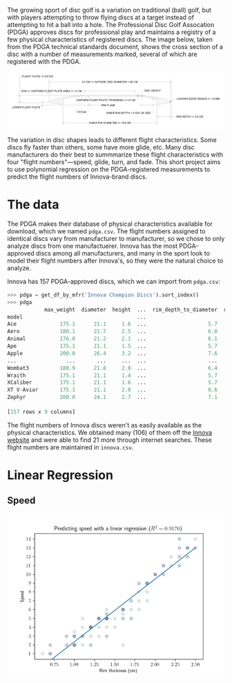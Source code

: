 The growing sport of disc golf is a variation on traditional (ball) golf, but with players attempting to throw flying discs at a target instead of attempting to hit a ball into a hole. The Professional Disc Golf Assocation (PDGA) approves discs for professional play and maintains a registry of a few physical characteristics of registered discs. The image below, taken from the PDGA technical standards document, shows the cross section of a disc with a number of measurements marked, several of which are registered with the PDGA.

![](measurements.png)

The variation in disc shapes leads to different flight characteristics. Some discs fly faster than others, some have more glide, etc. Many disc manufacturers do their best to summmarize these flight characteristics with four "flight numbers"—speed, glide, turn, and fade. This short project aims to use polynomial regression on the PDGA-registered measurements to predict the flight numbers of Innova-brand discs.

# The data

The PDGA makes their database of physical characteristics available for download, which we named `pdga.csv`. The flight numbers assigned to identical discs vary from manufacturer to manufacturer, so we chose to only analyze discs from one manufactuerer. Innova has the most PDGA-approved discs among all manufacturers, and many in the sport look to model their flight numbers after Innova's, so they were the natural choice to analyze. 

Innova has 157 PDGA-approved discs, which we can import from `pdga.csv`:
```python
>>> pdga = get_df_by_mfr('Innova Champion Discs').sort_index()
>>> pdga
            max_weight  diameter  height  ...  rim_depth_to_diameter  rim_config  flexibility
model                                     ...                                                
Ace              175.1      21.1     1.6  ...                    5.7       27.75        10.09
Aero             180.1      21.7     2.5  ...                    6.0       43.75         8.16
Animal           176.0      21.2     2.1  ...                    6.1       64.00         9.66
Ape              175.1      21.1     1.5  ...                    5.7       27.75        12.13
Apple            200.0      26.4     3.2  ...                    7.6       93.25         4.99
...                ...       ...     ...  ...                    ...         ...          ...
Wombat3          180.9      21.8     2.0  ...                    6.4       30.00         7.26
Wraith           175.1      21.1     1.4  ...                    5.7       26.75         8.85
XCaliber         175.1      21.1     1.6  ...                    5.7       29.50         8.85
XT V-Aviar       175.1      21.1     2.0  ...                    6.6       55.75         8.85
Zephyr           200.0      24.1     2.7  ...                    7.1       83.00        10.00

[157 rows x 9 columns]
```

The flight numbers of Innova discs weren't as easily available as the physical characteristics. We obtained many (106) of them off the [Innova website](https://www.innovadiscs.com/disc-golf-discs/disc-comparison/) and were able to find 21 more through internet searches. These flight numbers are maintained in `innova.csv`.

# Linear Regression
## Speed



![](Figures/1d/degree-1-speed-rim_thickness.png)